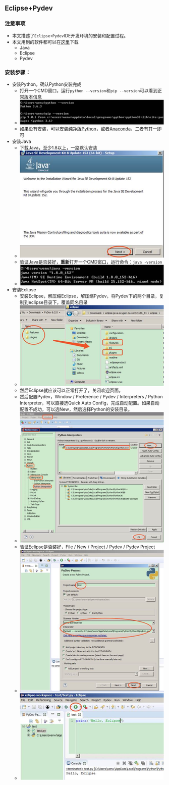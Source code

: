 ## Eclipse+Pydev

### 注意事项
- 本文描述了`Eclipse+Pydev`IDE开发环境的安装和配置过程。
- 本文用到的软件都可以在[这里](http://url.cn/52g5jKH)下载
	- Java
	- Eclipse
	- Pydev

### 安装步骤：
- 安装Python，确认Python安装完成
	- 打开一个CMD窗口，运行`python --version`和`pip --version`可以看到正常版本信息
	- ![Python-Version.png](https://github.com/wu-wenxiang/Media-WebLink/raw/master/qiniu/9da5527f336948b59f2e5f195552cb61-Python-Version.png)
	- 如果没有安装，可以安装[纯净版Python](https://github.com/wu-wenxiang/Training-Python-Public/blob/master/doc/Installation-Python.md)，或者[Anaconda](https://github.com/wu-wenxiang/Training-Python-Public/blob/master/doc/Installation-Anaconda.md)，二者有其一即可
- 安装Java
	- 下载Java，至少1.8以上，一路默认安装
	- ![Install-Java.png](https://github.com/wu-wenxiang/Media-WebLink/raw/master/qiniu/9da5527f336948b59f2e5f195552cb61-Install-Java.png)
	- 验证Java是否装好，**重新**打开一个CMD窗口，运行命令：`java -version`
	- ![Java-Version.png](https://github.com/wu-wenxiang/Media-WebLink/raw/master/qiniu/9da5527f336948b59f2e5f195552cb61-Java-Version.png)
- 安装Eclipse
	- 安装Eclipse，解压缩Eclipse，解压缩Pydev，将Pydev下的两个目录，复制到eclipse目录下，覆盖同名目录
	- ![Install-Pydev.png](https://github.com/wu-wenxiang/Media-WebLink/raw/master/qiniu/9da5527f336948b59f2e5f195552cb61-Install-Pydev.png)
	- 然后Eclipse就应该可以正常打开了，关闭欢迎页面。
	- 然后配置Pydev，Window / Preference / Pydev / Interpreters / Python Interpreter，可以直接选Quick Auto Config，完成自动配置。如果自动配置不成功，可以选New，然后选择Python的安装目录。
	- ![Config-Eclispe-Interpreter.png](https://github.com/wu-wenxiang/Media-WebLink/raw/master/qiniu/9da5527f336948b59f2e5f195552cb61-Config-Eclispe-Interpreter.png)
	- 验证Eclipse是否装好，File / New / Project / Pydev / Pydev Project 
	- ![Eclispe-Project.png](https://github.com/wu-wenxiang/Media-WebLink/raw/master/qiniu/9da5527f336948b59f2e5f195552cb61-Eclispe-Project.png)
	- ![Eclispe-Run.png](https://github.com/wu-wenxiang/Media-WebLink/raw/master/qiniu/9da5527f336948b59f2e5f195552cb61-Eclispe-Run.png) 